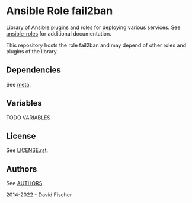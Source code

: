 # Ansible Role fail2ban

Library of Ansible plugins and roles for deploying various services.
See [ansible-roles](https://github.com/davidfischer-ch/ansible-roles) for additional documentation.

This repository hosts the role fail2ban and may depend of other roles and plugins of the library.

## Dependencies

See [meta](meta/main.yml).

## Variables

TODO VARIABLES

## License

See [LICENSE.rst](LICENSE.rst).

## Authors

See [AUTHORS](AUTHORS).

2014-2022 - David Fischer
